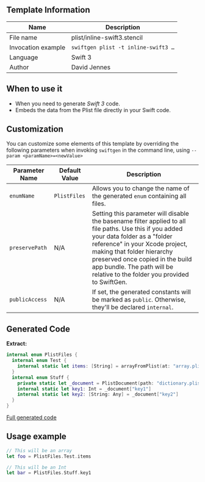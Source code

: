## Template Information

| Name      | Description       |
| --------- | ----------------- |
| File name | plist/inline-swift3.stencil |
| Invocation example | `swiftgen plist -t inline-swift3 …` |
| Language | Swift 3 |
| Author | David Jennes |

## When to use it

- When you need to generate *Swift 3* code.
- Embeds the data from the Plist file directly in your Swift code.

## Customization

You can customize some elements of this template by overriding the following parameters when invoking `swiftgen` in the command line, using `--param <paramName>=<newValue>`

| Parameter Name | Default Value | Description |
| -------------- | ------------- | ----------- |
| `enumName` | `PlistFiles` | Allows you to change the name of the generated `enum` containing all files. |
| `preservePath` | N/A | Setting this parameter will disable the basename filter applied to all file paths. Use this if you added your data folder as a "folder reference" in your Xcode project, making that folder hierarchy preserved once copied in the build app bundle. The path will be relative to the folder you provided to SwiftGen. |
| `publicAccess` | N/A | If set, the generated constants will be marked as `public`. Otherwise, they'll be declared `internal`. |

## Generated Code

**Extract:**

```swift
internal enum PlistFiles {
  internal enum Test {
    internal static let items: [String] = arrayFromPlist(at: "array.plist")
  }
  internal enum Stuff {
    private static let _document = PlistDocument(path: "dictionary.plist")
    internal static let key1: Int = _document["key1"]
    internal static let key2: [String: Any] = _document["key2"]
  }
}
```

[Full generated code](https://github.com/SwiftGen/SwiftGen/blob/master/Tests/Fixtures/Generated/Plist/inline-swift3-context-all.swift)

## Usage example

```swift
// This will be an array
let foo = PlistFiles.Test.items

// This will be an Int
let bar = PlistFiles.Stuff.key1
```
